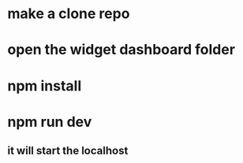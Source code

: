# make a clone repo
# open the widget dashboard folder
# npm install 
# npm run dev 

## it will start the localhost

